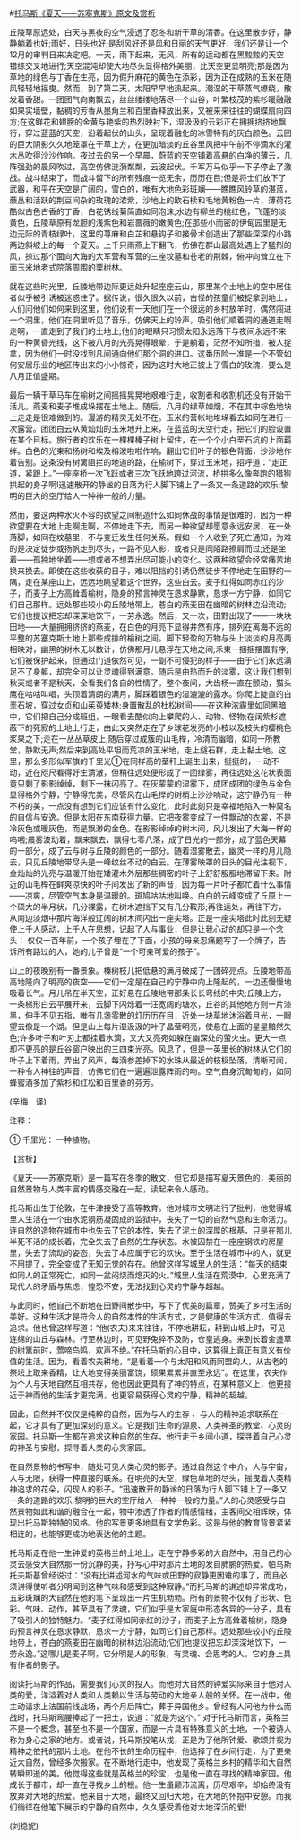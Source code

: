 #[托马斯《夏天——苏塞克斯》原文及赏析](https://www.vrrw.net/wx/12512.html)

丘陵草原远处，白天与黑夜的空气浸透了忍冬和新干草的清香。在这里散步好，静静躺着也好;雨好，日头也好;是刮风好还是风和日丽的天气更好，我们还是让一个12月的审判日来决定吧。一天，雨下起来，无风，所有的运动都在黑黢黢的天空错综交叉地进行;天空混沌却使大地尽头显得格外美丽，比天空更显明亮;那是因为草地的绿色与丁香在生亮，因为假升麻花的黄色在添彩，因为正在成熟的玉米在随风轻轻地摇曳。然而，到了第二天，太阳早早地热起来。潮湿的干草蒸气缭绕，散发着香甜。一团团气向南飘去，丝丝缕缕地落尽一个山谷，叶繁枝茂的紫杉暖融融如果实墙壁，黏稠的芳香从墨角兰和百里香释放出来，又被来来往往的蝴蝶扇向四方;在这鲜花和翅膀的金黄与艳紫的热烈映衬下，湿汲汲的云彩正在拥拥挤挤地飘行，穿过蓝蓝的天空，沿着起伏的山头，呈现着融化的冰雪特有的灰白颜色。云团的巨大阴影久久地笼罩在干草上方，在更加暗淡的丘谷里风把中午前不停滴水的灌木丛吹得沙沙作响。夜过去的另一个早晨，蔚蓝的天空铺着高悬的白净的薄云，几阵强劲的晨风吹过，高空仿佛涟漪粼粼，云波起伏。千军万马似乎一下子停止了激战。战斗结束了，而战斗留下的所有残痕一览无余，历历在目;但是将士们放下了武器，和平在天空是广阔的，雪白的，唯有大地色彩斑斓——瞧瞧风铃草的湛蓝，蕨丛和活跃的荆豆间杂的玫瑰的浓紫，沙地上的欧石椟和毛地黄粉色一片，薄荷花酷似古色古香的丁香，白花锈线菊简直如同泡沫;水边有柳兰的桃红色，飞蓬的淡黄色，丘陵草原有龙胆的浅紫色和岩蔷薇的嫩黄色;在那些小而密的伊甸园里是无边无际的青枝绿叶，这里的荨麻和白芷和悬钩子和接骨术创造出了那些深深的小路两边斜坡上的每一个夏天。上千只雨燕上下翻飞，仿佛在群山最高处遇上了猛烈的风，掠过那个面向大海的大军营和军营的三座坟墓和苍老的荆棘，俯冲向耸立在下面玉米地老式院落周围的栗树林。

就在这些时光里，丘陵地带边际更远处升起座座云山，那里某个土地上的空中居住者似乎被引诱被迷惑住了。据传说，很久很久以前，古怪的孩童们被捉拿到地上，人们问他们如何来到这里，他们说有一天他们在一个很远的乡村放羊时，偶然闯进一个洞里，他们在洞里听见了音乐，仿佛天上的铃声，吸引他们顺着洞的通道走啊走啊，一直走到了我们的土地上;他们的眼睛只习惯太阳永远落下与夜间永远不来的一种黄昏光线，这下被八月的光亮晃得眼晕，于是躺着，茫然不知所措，被人捉拿，因为他们一时没找到凡间通向他们那个洞的进口。这番历险一准是一个不管如何安居乐业的地区传出来的小小惊奇，因为这时大地正披上了雪白的玫瑰，要么是八月正值盛期。



最后一辆干草马车在榆树之间摇摇晃晃地艰难行走，收割者和收割机还没有开始干活儿。燕麦和麦子堆成垛摆在土地上。随后，八月的绿草如烟，不在其中棕色地块上走走是很难做到的。漫游的精灵无处不在。玉米的营帐地堆垛看去如同在进行一次露营。团团白云从黄灿灿的玉米地升上来，在蓝蓝的天空行走，把它们的脸设置在某个目标。旅行者的欢乐在一棵棵榛子树上留住，在一个个小白垩石坑的上面羁绊。白色的光束和杨树和埃及榕泼啦啦作响，翻出它们叶子的银色背面，沙沙地作着告别。这条没有树篱阻拦的地道的路，在榆树下，穿过玉米地，招呼道：“走正道，紧跟上。”一座座桥一次飞跃或者三次飞跃地跨过河流，桥拱多么像奔跑的猎狗拱起的身子啊!迅速散开的静谧的日落为行人脚下铺上了一条又一条道路的欢乐;黎明的巨大的空厅给人一种神一般的力量。

然而，要这两种水火不容的欲望之间制造什么如同休战的事情是很难的，因为一种欲望要在大地上走啊走啊，不停地走下去，而另一种欲望却愿意永远安居，在一处落脚，如同在坟墓里，不与变迁发生任何关系。假如一个人收到了死亡通知，为难的是决定徒步或扬帆走到尽头，一路不见人影，或者只是同陌路擦肩而过;还是坐着——孤独地坐着——想或者不想弄出尽可能小的变化。这两种欲望会经常痛苦地换来换去。即使在这些收获的日子，难以阻挡的引诱仍然徒步不停地走在田野的一隅，走在某座山上，远远地眺望着这个世界，这些白云。麦子红得如同赤红的沙子，而麦子上方高耸着榆树，隐身的预言神灵在恳求静默，恳求一方宁静，如同它们自己那样。远处那些较小的丘陵地带上，苍白的燕麦田在幽暗的树林边沿流动;它们也提议把忘却深深地饮下，一劳永逸。然后，又一次，田野出现了——一块块田地——大量拥拥挤挤的燕麦，在白色的月亮下显得井然有序，排列在离海不远的平整的苏塞克斯土地上那些成排的榆树之间。脚下轻盈的万物与头上淡淡的月亮两相映对，幽黑的树木无以数计，仿佛那月儿悬浮在天地之间;禾束一捆捆摆置有序;它们被保护起来，但通过门道依然可见，一副不可侵犯的样子——由于它们永远满足不了身躯，却完全可以让灵魂得到满意。随后是由热而升的淡雾，这让我们想到秋天或者不是秋天，全看我们各自的性情了。整个夜间，大齿杨一直在颤动，猫头鹰在咕咕叫唱，头顶着清朗的满月，脚踩着银色的湿漉漉的露水。你爬上陡直的白垩石坡，穿过女贞和山茱萸矮林;身置散乱的杜松树间——在这种浓霾里如同黑暗中，它们把自己分成班组，一眼看去酷似向上攀爬的人、动物、怪物;在阔紫杉遮蔽下的死寂的土地上行走，由此又突然走在了乡球花发亮的小枝以及枝头的樱桃色浆果之下;走在一丛丛草皮上;随后穿过成簇的山毛榉，冷清而幽暗，如同一所教堂，静默无声;然后来到高处平坦而荒凉的玉米地，走上燧石群，走上黏土地。这里，那么多形似军旗的千里光①在同样高的茎秆上诞生出来，挺挺的，一动不动，近在咫尺看得好生清澈，但稍往远处便形成了一团绿雾，再往远处这花状表面竟只剩了影影绰绰，剩下一抹闪亮了。在灰蒙蒙的湿雾下，成团成团的绿色与金色显得格外宁静，宁静得完美，尽管风在山毛榉的树梢上沙沙响动，这宁静仍有一种不朽的美，一点没有想到它们应该有什么变化，此时此刻只是幸福地陷入一种莫名的自信与安逸。但是太阳在东南获得力量。它把夜雾变成了一件飘动的衣裳，不是冷灰色或暖灰色，而是飘渺的金色。在影影绰绰的树木间，风儿发出了大海一样的呜咽;晨雾波动着，飘来飘去，飘得七零八落，成了日光的一部分，成了蓝色天幕的一部分，成了云与树与丘陵的颜色的一部分。随着湿雾散去，幽灵一样的月儿隐去，只见丘陵地带尽头是一峰纹丝不动的白云。在薄雾映罩的日头的目光注视下，金灿灿的光亮与温暖开始在矮灌木外层那些稠密的叶子上舒舒服服地滞留下来。附近的山毛榉在鲜爽凉快的叶子间发出了新的声音，因为每一片叶子都忙着什么事情——凉爽，尽管空气本身是温暖的。斑鸠咕咕地叫唤。白白的云峰变成了丘原上一个硕大的半月状，几分裸露，在树木遮挡下又有几分鞍形;再往远处，再往下方，从南边淡烟中那片海洋般辽阔的树木间闪出一座尖塔。正是一座尖塔此时此刻无疑使上千人感动，上千人在思想，记起了人与事业，但是让我心动的却只是一个念头： 仅仅一百年前，一个孩子埋在了下面，小孩的母亲忍痛题写了一个牌子，告诉所有路过的人，她的儿子曾是“一个可亲可爱的孩子”。

山上的夜晚别有一番景象。榛树枝儿把低悬的满月破成了一团碎亮点。丘陵地带高高地隆向了明亮的夜空——它们一定是在自己的宁静中向上隆起的，一边还慢慢地吸着长气。月儿吊在半天空，正好悬在丘陵地带那条长长弯线的中央;丘陵上方，一条梯形白云平展开来，云脚下闪烁着一汪宽阔的塘水，丘谷的其他地方则一片漆黑，伸手不见五指，唯有几盏零散的灯历历在目，近处一块草地沐浴着月光，一眼望去像是一个湖。但是山上每片湿汲汲的叶子晶莹明亮，使悬在上面的星星黯然失色;许多叶子和叶刃上都挂着水滴，又大又亮宛如躲在幽深处的萤火虫。更大一点却不更亮的是丘谷窗户映出的三四束光亮。风息了，但是一英里长的树林从它们的叶子上下着雨，弄出了风声，每滴参差掉下的水珠从最近的枝杈坠落，清晰可闻，一种令人神往的声音，仿佛它们在一遍遍泄露阵雨的吻。空气自身沉甸甸的，如同蜂蜜酒多加了紫杉和红松和百里香的芬芳。

(辛梅　译)

注释：

① 千里光： 一种植物。

【赏析】

《夏天——苏塞克斯》是一篇写在冬季的散文，但它却是描写夏天景色的，美丽的自然景物与人类丰富的情感交融在一起，读起来令人感动。

托马斯出生于伦敦，在牛津接受了高等教育。他对城市文明进行了批判，他觉得城里人生活在一个由水泥钢筋凝固成的监狱中，丧失了一切的自然气息和生命活力。连自然的造物在城市中也失去了它的本性，失去了泥土的深厚的根基，只是在那儿半死不活的成长着，完全失去了自然的生存状态。水被囚禁在一座座钢铁的房屋里，失去了流动的姿态，失去了本应属于它的欢快。至于生活在城市中的人，就更不用提了，完全变成了无知无觉的存在。他曾这样写城里人的生活：“每天的结束如同人的正常死亡，如同一盆闷烧而熄灭的火。”城里人生活在荒漠中，心里充满了现代人的矛盾与焦虑，惶恐不安，无法找到心灵的宁静与超越。

与此同时，他自己不断地在田野间散步中，写下了优美的篇章，赞美了乡村生活的美好。这种生活才是符合人的自然本性的生活方式，才是健康的生活方式，值得去追求。他也曾这样写道：“他(农夫)来来往往，不停地耕耘，耕到山坡上时，可见连绵的山丘与森林。行至林边时，可见野兔猝不及防，仓皇逃身。来到长着金盏草的树篱前时，莺啼鸟鸣，欢声不绝。”在托马斯的心目中，这算得上真正有意义有价值的生活。因为，看着农夫耕地，“是看着一个与太阳和风雨同盟的人，从古老的祭坛上取来香精，让大地变得美丽富饶，硕果累累并直至永远”。在这里，农夫作为个人与天地自然互相共存，他也因此更具有了神的特点，在某种意义上，他更接近于神而他的生活才更完满，也更容易获得心灵的宁静，精神的超越。

因此，自然并不仅仅是纯粹的自然，因为与人的生存 、与人的精神追求联系在一起，它才具有了更加深刻的意义。它是我们生命的源泉、人类神圣的教堂、心灵的家园。托马斯一生都在追求这种自然的生存，他行走于乡间小道，探寻着自己心灵的神圣与安慰，探寻着人类的心灵家园。

在自然景物的书写中，随处可见人类心灵的影子。通过自然这个中介，人与宇宙，人与无限，获得一种直接的联系。在明亮的天空，绿色草地的尽头，摇曳着人类精神追求的花朵，闪现人的影子。“迅速散开的静谧的日落为行人脚下铺上了一条又一条的道路的欢乐;黎明的巨大的空厅给人一种神一般的力量。”人的心灵感受与自然景物如此和谐的融合在一起，物中渗透了作者的情感情绪，主客间交相辉映，体现出托马斯独特的风格。他的写景更多地具有文学色彩。这是与他的教育背景紧紧相连的，也能够更成功地表达他的主题。

托马斯走在他一生钟爱的英格兰的土地上，走在宁静多彩的大自然中，用自己的心灵去感受大自然那一份沉静的美，抒写心中对那片土地的发自肺腑的热爱。帕乌斯托夫斯基曾经说过：“没有比讲述河水的气味或田野的寂静更困难的事了，而且必须讲得使听者分明闻到这种气味和感受到这种寂静。”而托马斯的讲述却异常成功，五彩斑斓的大自然在他的笔下呈现出一片生机勃勃。所有的景物不仅有了形状、色彩、气味、动作，甚至具有了灵魂，它们似乎是大家庭中形态各异的一分子，具有了吸引人的独特魅力。“麦子红得如同赤红的沙子，而麦子上方高耸着榆树，隐身的预言神灵在恳求静默，恳求一方宁静，如同它们自己那样。远处那些较小的丘陵地带上，苍白的燕麦田在幽暗的树林边沿流动;它们也提议把忘却深深地饮下，一劳永逸。”这哪儿是麦子啊，它分明是人的形象，有灵魂、会思考的人。它的身上具有作者的影子。

阅读托马斯的作品，需要我们心灵的投入。而他对大自然的钟爱实际来自于他对人类的爱，洋溢着对人类和人类赖以生活与劳动的大地亲人般的关怀。在一战中，他主动请求上法国前线战场，两个月后阵亡，葬于异国他乡。曾经有人问他为什么而战时，托马斯弯腰捧起了一把土，说道：“就是为这个。” 对于托马斯而言，英格兰不是一个概念，甚至也不是一个国家，而是一片具有特殊意义的土地，一个被诗人称为身心之家的地方。或者说，托马斯投笔从戎，正是为了他所钟爱、歌颂并视为精神之依托的那片土地。在他不长的生命历程中，他选择了在乡间行走，为了更亲近大自然，曾经多次搬家。在不断地行走中，他发现了英格兰乡村的精华和大自然转瞬即逝的美。他觉得这些就是英格兰的珍宝，也是他一直在寻找的精神家园。他成长于都市，却一直在寻找乡土的根。他一生虽颠沛流离，历尽艰辛，却始终没有放弃对大地的热爱。他来自于大地，最终又回归大地，在大地的怀抱中安憩。而我们徜徉在他笔下展示的宁静的自然中，久久感受着他对大地深沉的爱!

(刘稳妮)

